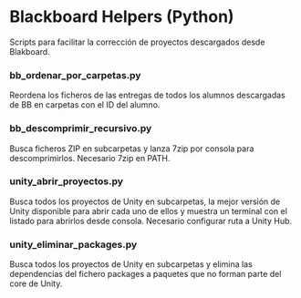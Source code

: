 # Blackboard Helpers (Python)

Scripts para facilitar la corrección de proyectos descargados desde Blakboard.

### bb_ordenar_por_carpetas.py

Reordena los ficheros de las entregas de todos los alumnos descargadas de BB en carpetas con el ID del alumno.

### bb_descomprimir_recursivo.py

Busca ficheros ZIP en subcarpetas y lanza 7zip por consola para descomprimirlos. Necesario 7zip en PATH.

### unity_abrir_proyectos.py

Busca todos los proyectos de Unity en subcarpetas, la mejor versión de Unity disponible para abrir cada uno de ellos y muestra un terminal con el listado para abrirlos desde consola. Necesario configurar ruta a Unity Hub.

### unity_eliminar_packages.py

Busca todos los proyectos de Unity en subcarpetas y elimina las dependencias del fichero packages a paquetes que no forman parte del core de Unity.
